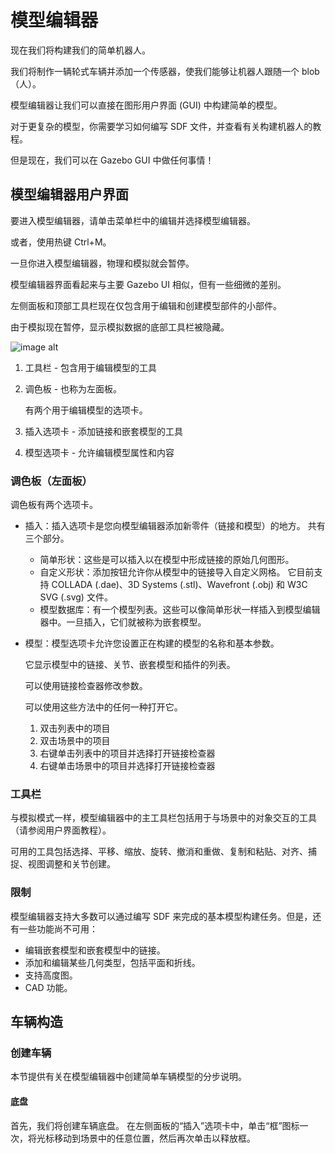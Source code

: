 # 模型编辑器

现在我们将构建我们的简单机器人。 

我们将制作一辆轮式车辆并添加一个传感器，使我们能够让机器人跟随一个 blob（人）。

模型编辑器让我们可以直接在图形用户界面 (GUI) 中构建简单的模型。

对于更复杂的模型，你需要学习如何编写 SDF 文件，并查看有关构建机器人的教程。

但是现在，我们可以在 Gazebo GUI 中做任何事情！



## 模型编辑器用户界面

要进入模型编辑器，请单击菜单栏中的编辑并选择模型编辑器。 

或者，使用热键 Ctrl+M。 

一旦你进入模型编辑器，物理和模拟就会暂停。

模型编辑器界面看起来与主要 Gazebo UI 相似，但有一些细微的差别。

左侧面板和顶部工具栏现在仅包含用于编辑和创建模型部件的小部件。

由于模拟现在暂停，显示模拟数据的底部工具栏被隐藏。

![image alt](https://raw.githubusercontent.com/osrf/gazebo_tutorials/master/guided_b/files/gazebo8_model_editor_ui.png)

1. 工具栏 - 包含用于编辑模型的工具
2. 调色板 - 也称为左面板。
    
    有两个用于编辑模型的选项卡。
    
4. 插入选项卡 - 添加链接和嵌套模型的工具
5. 模型选项卡 - 允许编辑模型属性和内容



### 调色板（左面板）

调色板有两个选项卡。

- 插入：插入选项卡是您向模型编辑器添加新零件（链接和模型）的地方。
    共有三个部分。
    
    - 简单形状：这些是可以插入以在模型中形成链接的原始几何图形。
    - 自定义形状：添加按钮允许你从模型中的链接导入自定义网格。
        它目前支持 COLLADA (.dae)、3D Systems (.stl)、Wavefront (.obj) 和 W3C SVG (.svg) 文件。
    - 模型数据库：有一个模型列表。这些可以像简单形状一样插入到模型编辑器中。一旦插入，它们就被称为嵌套模型。

- 模型：模型选项卡允许您设置正在构建的模型的名称和基本参数。
    
    它显示模型中的链接、关节、嵌套模型和插件的列表。
    
    可以使用链接检查器修改参数。
    
    可以使用这些方法中的任何一种打开它。
    
    1. 双击列表中的项目
    2. 双击场景中的项目
    3. 右键单击列表中的项目并选择打开链接检查器
    4. 右键单击场景中的项目并选择打开链接检查器



### 工具栏

与模拟模式一样，模型编辑器中的主工具栏包括用于与场景中的对象交互的工具（请参阅用户界面教程）。

可用的工具包括选择、平移、缩放、旋转、撤消和重做、复制和粘贴、对齐、捕捉、视图调整和关节创建。



### 限制

模型编辑器支持大多数可以通过编写 SDF 来完成的基本模型构建任务。但是，还有一些功能尚不可用：

- 编辑嵌套模型和嵌套模型中的链接。
- 添加和编辑某些几何类型，包括平面和折线。
- 支持高度图。
- CAD 功能。



## 车辆构造

### 创建车辆

本节提供有关在模型编辑器中创建简单车辆模型的分步说明。

#### 底盘

首先，我们将创建车辆底盘。
在左侧面板的“插入”选项卡中，单击“框”图标一次，将光标移动到场景中的任意位置，然后再次单击以释放框。
